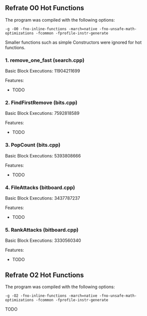 ## Refrate O0 Hot Functions

The program was compiled with the following options:

```-g -O0 -fno-inline-functions -march=native -fno-unsafe-math-optimizations -fcommon -fprofile-instr-generate```

Smaller functions such as simple Constructors were ignored for hot functions.

### 1. remove_one_fast (search.cpp)
Basic Block Executions: 11904211699

Features:
* TODO

### 2. FindFirstRemove (bits.cpp)
Basic Block Executions: 7592818589

Features:
* TODO

### 3. PopCount (bits.cpp)
Basic Block Executions: 5393808666

Features:
* TODO

### 4. FileAttacks (bitboard.cpp)
Basic Block Executions: 3437787237

Features:
* TODO

### 5. RankAttacks (bitboard.cpp)
Basic Block Executions: 3330560340

Features:
* TODO

## Refrate O2 Hot Functions

The program was compiled with the following options:

```-g -O2 -fno-inline-functions -march=native -fno-unsafe-math-optimizations -fcommon -fprofile-instr-generate```

TODO
